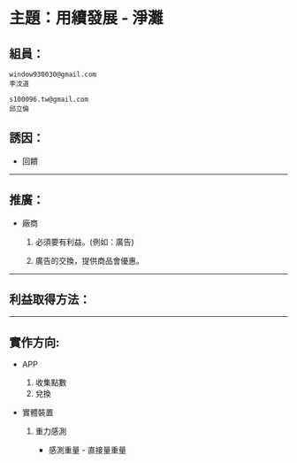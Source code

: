 # 主題：用續發展 - 淨灘

## 組員：
    window930030@gmail.com
    李汶道

    s100096.tw@gmail.com
    邱立倫



## 誘因：

* 回饋


***

## 推廣：

* 廠商
    
    1. 必須要有利益。(例如：廣告)

    2. 廣告的交換，提供商品會優惠。

***

## 利益取得方法：





***
## 實作方向:

* APP 

    1. 收集點數
    2. 兌換

* 實體裝置

    1. 重力感測
        
        * 感測重量 - 直接量重量
